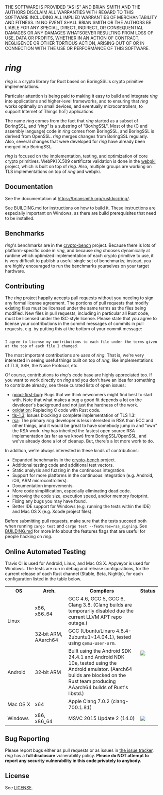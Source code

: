 THE SOFTWARE IS PROVIDED "AS IS" AND BRIAN SMITH AND THE AUTHORS DISCLAIM
ALL WARRANTIES WITH REGARD TO THIS SOFTWARE INCLUDING ALL IMPLIED WARRANTIES
OF MERCHANTABILITY AND FITNESS. IN NO EVENT SHALL BRIAN SMITH OR THE AUTHORS
BE LIABLE FOR ANY SPECIAL, DIRECT, INDIRECT, OR CONSEQUENTIAL DAMAGES OR ANY
DAMAGES WHATSOEVER RESULTING FROM LOSS OF USE, DATA OR PROFITS, WHETHER IN
AN ACTION OF CONTRACT, NEGLIGENCE OR OTHER TORTIOUS ACTION, ARISING OUT OF
OR IN CONNECTION WITH THE USE OR PERFORMANCE OF THIS SOFTWARE.



*ring*
======

*ring* is a crypto library for Rust based on BoringSSL's crypto primitive
implementations.

Particular attention is being paid to making it easy to build and integrate
*ring* into applications and higher-level frameworks, and to ensuring that
*ring* works optimally on small devices, and eventually microcontrollers, to
support Internet of Things (IoT) applications.

The name *ring* comes from the fact that *ring* started as a subset of
BoringSSL, and *"ring"* is a substring of "Bo*ring*SSL". Most of the (C and
assembly language) code in *ring* comes from BoringSSL, and BoringSSL is
derived from OpenSSL. *ring* merges changes from BoringSSL regularly. Also,
several changes that were developed for *ring* have already been merged into
BoringSSL.

*ring* is focused on the implementation, testing, and optimization of core
crypto primitives. WebPKI X.509 certificate validation is done in the
[webpki](https://github.com/briansmith/webpki) project, which is built on top
of *ring*. Also, multiple groups are working on TLS implementations on top of
*ring* and webpki.




Documentation
-------------

See the documentation at
https://briansmith.org/rustdoc/ring/.

See [BUILDING.md](BUILDING.md#building-the-rust-library) for instructions on
how to build it. These instructions are especially important on Windows, as
there are build prerequisites that need to be installed.



Benchmarks
----------

*ring*'s benchmarks are in the
[crypto-bench](https://github.com/briansmith/crypto-bench) project. Because
there is lots of platform-specific code in *ring*, and because *ring* chooses
dynamically at runtime which optimized implementation of each crypto primitive
to use, it is very difficult to publish a useful single set of benchmarks;
instead, you are highly encouraged to run the benchmarks yourselves on your
target hardware.




Contributing
------------

The *ring* project happily accepts pull requests without you needing to sign
any formal license agreement. The portions of pull requests that modify
existing files must be licensed under the same terms as the files being
modified. New files in pull requests, including in particular all Rust code,
must be licensed under the ISC-style license. Please state that you agree to
license your contributions in the commit messages of commits in pull requests,
e.g. by putting this at the bottom of your commit message:

```

I agree to license my contributions to each file under the terms given
at the top of each file I changed.
```

The most important contributions are *uses* of *ring*. That is, we're very
interested in seeing useful things built on top of *ring*, like implementations
of TLS, SSH, the Noise Protocol, etc.

Of course, contributions to *ring*'s code base are highly appreciated too. If
you want to work directly on *ring* and you don't have an idea for something to
contribute already, see these curated lists of open issues:

* [good-first-bug](https://github.com/briansmith/ring/labels/good-first-bug):
  Bugs that we think newcomers might find best to start with. Note that what
  makes a bug a good fit depends a lot on the developer's background and not
  just the hardness of the work.
* [oxidation](https://github.com/briansmith/ring/labels/oxidation): Replacing
  C code with Rust code.
* [tls-1.3](https://github.com/briansmith/ring/labels/tls-1.3): Issues blocking
  a complete implementation of TLS 1.3:
* [rsa](https://github.com/briansmith/ring/labels/rsa): The primary *ring*
  developer is less interested in RSA than ECC and other things, and it would
  be great to have somebody jump in and "own" the RSA work. *ring* has
  inherited the fastest open source RSA implementation (as far as we know)
  from BoringSSL/OpenSSL, and we've already done a lot of cleanup. But, there's
  a lot more work to do.

In addition, we're always interested in these kinds of contributions:

* Expanded benchmarks in the
  [crypto-bench](https://github.com/briansmith/crypto-bench) project.
* Additional testing code and additional test vectors.
* Static analysis and fuzzing in the continuous integration.
* Support for more platforms in the continuous integration (e.g. Android, iOS,
  ARM microcontrollers).
* Documentation improvements.
* More code simplification, especially eliminating dead code.
* Improving the code size, execution speed, and/or memory footprint.
* Fixing any bugs you may have found.
* Better IDE support for Windows (e.g. running the tests within the IDE) and
  Mac OS X (e.g. Xcode project files).

Before submitting pull requests, make sure that the tests succeed both when
running `cargo test` and `cargo test --features=rsa_signing`. See
[BUILDING.md](BUILDING.md) for more info about the features flags that are
useful for people hacking on *ring*.



Online Automated Testing
------------------------

Travis CI is used for Android, Linux, and Mac OS X. Appveyor is used for
Windows. The tests are run in debug and release configurations, for the current
release of each Rust channel (Stable, Beta, Nightly), for each configuration
listed in the table below.

<table>
<tr><th>OS</th><th>Arch.</th><th>Compilers</th><th>Status</th>
<tr><td rowspan=2>Linux</td>
    <td>x86, x86_64</td>
    <td>GCC 4.6, GCC 5, GCC 6, Clang 3.8. (Clang builds are temporarily
        disabled due the current LLVM APT repo outage.)</td>
    <td rowspan=4><a title="Build Status" href=https://travis-ci.org/briansmith/ring><img src=https://travis-ci.org/briansmith/ring.svg?branch=master></a>
</tr>
<tr><td>32&#8209;bit&nbsp;ARM, AAarch64</td>
    <td>GCC (Ubuntu/Linaro 4.8.4-2ubuntu1~14.04.1), tested using
        <code>qemu-user-arm</code>.</td>
</tr>
<tr><td>Android</td>
    <td>32&#8209;bit&nbsp;ARM</td>
    <td>Built using the Android SDK 24.4.1 and Android NDK 10e, tested using
        the Android emulator. (Aarch64 builds are blocked on the Rust team
        producing AAarch64 builds of Rust's libstd.)</td>
</tr>
<tr><td>Mac&nbsp;OS&nbsp;X</td>
    <td>x64</td>
    <td>Apple Clang 7.0.2 (clang-700.1.81)</td>
</tr>
<tr><td>Windows</td>
    <td>x86, x86_64</td>
    <td>MSVC 2015 Update 2 (14.0)</td>
    <td><a title="Build Status" href=https://ci.appveyor.com/project/briansmith/ring/branch/master><img src=https://ci.appveyor.com/api/projects/status/3wq9p54r9iym05rm/branch/master?svg=true></a>
</tr>
</table>



Bug Reporting
-------------

Please report bugs either as pull requests or as issues in [the issue
tracker](https://github.com/briansmith/ring/issues). *ring* has a
**full disclosure** vulnerability policy. **Please do NOT attempt to report
any security vulnerability in this code privately to anybody.**



License
-------

See [LICENSE](LICENSE).
